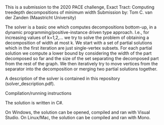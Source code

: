 This is a submission to the 2020 PACE challenge, Exact Tract: Computing treedepth decompositions of minimum width Submission by: Tom C. van der Zanden (Maastricht University)

The solver is a basic one which computes decompositions bottom-up, in a dynamic programming/positive-instance driven type approach. I.e., for increasing values of k=1,2,... we try to solve the problem of obtaining a decomposition of width at most k.
We start with a set of partial solutions which in the first iteration are just single-vertex subsets. For each partial solution we compute a lower bound by considering the width of the part decomposed so far and the size of the set separating the decomposed part from the rest of the graph. We then iteratively try to move vertices from the separator into the decomposition or merging two partial solutions together.

A description of the solver is contained in this repository (solver_description.pdf).

Compilation/running instructions

The solution is written in C#.

On Windows, the solution can be opened, compiled and ran with Visual Studio.
On Linux/Mac, the solution can be compiled and ran with Mono.
